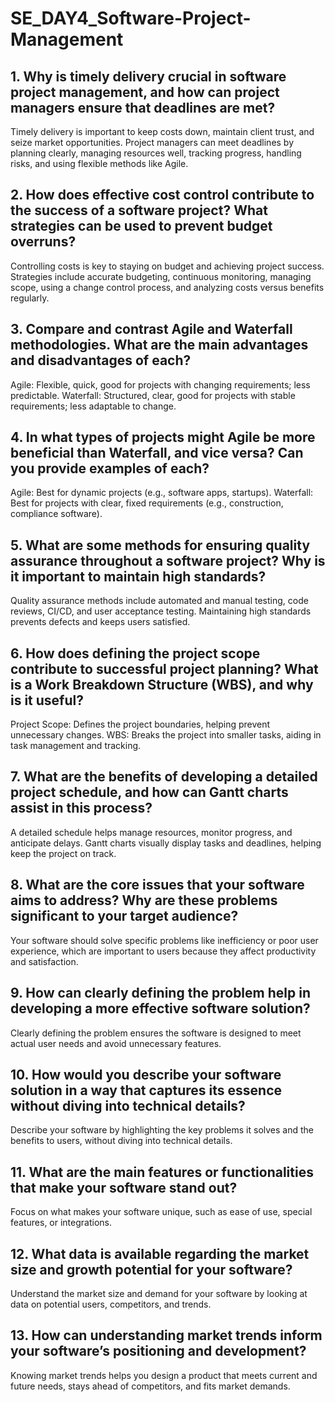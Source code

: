 # SE_DAY4_Software-Project-Management
## 1. Why is timely delivery crucial in software project management, and how can project managers ensure that deadlines are met?
Timely delivery is important to keep costs down, maintain client trust, and seize market opportunities. Project managers can meet deadlines by planning clearly, managing resources well, tracking progress, handling risks, and using flexible methods like Agile.
## 2. How does effective cost control contribute to the success of a software project? What strategies can be used to prevent budget overruns?
Controlling costs is key to staying on budget and achieving project success. Strategies include accurate budgeting, continuous monitoring, managing scope, using a change control process, and analyzing costs versus benefits regularly.
## 3. Compare and contrast Agile and Waterfall methodologies. What are the main advantages and disadvantages of each?
Agile: Flexible, quick, good for projects with changing requirements; less predictable.
Waterfall: Structured, clear, good for projects with stable requirements; less adaptable to change.
## 4. In what types of projects might Agile be more beneficial than Waterfall, and vice versa? Can you provide examples of each?
Agile: Best for dynamic projects (e.g., software apps, startups).
Waterfall: Best for projects with clear, fixed requirements (e.g., construction, compliance software).
## 5. What are some methods for ensuring quality assurance throughout a software project? Why is it important to maintain high standards?
Quality assurance methods include automated and manual testing, code reviews, CI/CD, and user acceptance testing. Maintaining high standards prevents defects and keeps users satisfied.
## 6. How does defining the project scope contribute to successful project planning? What is a Work Breakdown Structure (WBS), and why is it useful?
Project Scope: Defines the project boundaries, helping prevent unnecessary changes.
WBS: Breaks the project into smaller tasks, aiding in task management and tracking.
## 7. What are the benefits of developing a detailed project schedule, and how can Gantt charts assist in this process?
A detailed schedule helps manage resources, monitor progress, and anticipate delays. Gantt charts visually display tasks and deadlines, helping keep the project on track.
## 8. What are the core issues that your software aims to address? Why are these problems significant to your target audience?
Your software should solve specific problems like inefficiency or poor user experience, which are important to users because they affect productivity and satisfaction.
## 9. How can clearly defining the problem help in developing a more effective software solution?
Clearly defining the problem ensures the software is designed to meet actual user needs and avoid unnecessary features.
## 10. How would you describe your software solution in a way that captures its essence without diving into technical details?
Describe your software by highlighting the key problems it solves and the benefits to users, without diving into technical details.
## 11. What are the main features or functionalities that make your software stand out?
Focus on what makes your software unique, such as ease of use, special features, or integrations.
## 12. What data is available regarding the market size and growth potential for your software?
Understand the market size and demand for your software by looking at data on potential users, competitors, and trends.
## 13. How can understanding market trends inform your software’s positioning and development?
Knowing market trends helps you design a product that meets current and future needs, stays ahead of competitors, and fits market demands.
